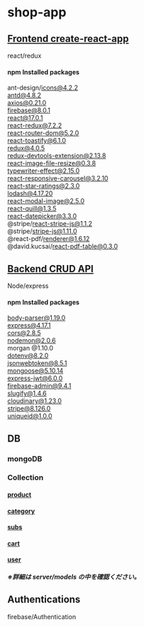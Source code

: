 # shop-app

## [Frontend create-react-app](https://github.com/shouta-nakashima/shop-app/tree/master/client)

react/redux

#### npm Installed packages

ant-design/icons@4.2.2  
antd@4.8.2  
axios@0.21.0  
firebase@8.0.1  
react@17.0.1  
react-redux@7.2.2  
react-router-dom@5.2.0  
react-toastify@6.1.0  
redux@4.0.5  
redux-devtools-extension@2.13.8  
react-image-file-resize@0.3.8  
typewriter-effect@2.15.0  
react-responsive-carousel@3.2.10  
react-star-ratings@2.3.0  
lodash@4.17.20  
react-modal-image@2.5.0  
react-quill@1.3.5  
react-datepicker@3.3.0  
@stripe/react-stripe-js@1.1.2  
@stripe/stripe-js@1.11.0  
@react-pdf/renderer@1.6.12  
@david.kucsai/react-pdf-table@0.3.0

## [Backend CRUD API](https://github.com/shouta-nakashima/shop-app/tree/master/server)

Node/express

#### npm Installed packages

body-parser@1.19.0  
express@4.17.1  
cors@2.8.5  
nodemon@2.0.6  
morgan @1.10.0  
dotenv@8.2.0  
jsonwebtoken@8.5.1  
mongoose@5.10.14  
express-jwt@6.0.0  
firebase-admin@9.4.1  
slugify@1.4.6  
cloudinary@1.23.0  
stripe@8.126.0  
uniqueid@1.0.0

## DB

### mongoDB

### Collection

#### [product](https://github.com/shouta-nakashima/shop-app/blob/master/server/models/product.js)

#### [category](https://github.com/shouta-nakashima/shop-app/blob/master/server/models/category.js)

#### [subs](https://github.com/shouta-nakashima/shop-app/blob/master/server/models/sub.js)

#### [cart](https://github.com/shouta-nakashima/shop-app/blob/master/server/models/cart.js)

#### [user](https://github.com/shouta-nakashima/shop-app/blob/master/server/models/user.js)

##### ※詳細は server/models の中を確認ください。

## Authentications

firebase/Authentication
